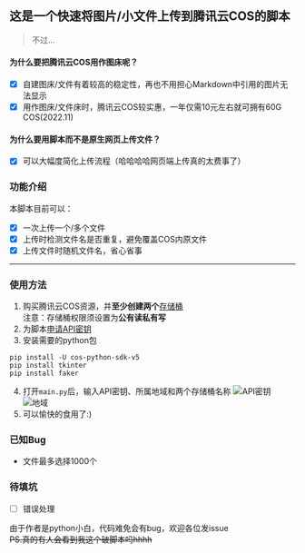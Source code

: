 ## 这是一个快速将图片/小文件上传到腾讯云COS的脚本
> 不过...
#### 为什么要把腾讯云COS用作图床呢？
- [x] 自建图床/文件有着较高的稳定性，再也不用担心Markdown中引用的图片无法显示
- [x] 用作图床/文件床时，腾讯云COS较实惠，一年仅需10元左右就可拥有60G COS(2022.11)
#### 为什么要用脚本而不是原生网页上传文件？
- [x] 可以大幅度简化上传流程（哈哈哈哈网页端上传真的太费事了）
### 功能介绍
本脚本目前可以：
- [x] 一次上传一个/多个文件
- [x] 上传时检测文件名是否重复，避免覆盖COS内原文件
- [x] 上传文件时随机文件名，省心省事
----
### 使用方法
1. 购买腾讯云COS资源，并**至少创建两个**[存储桶](https://console.cloud.tencent.com/cos/bucket)  
注意：存储桶权限须设置为**公有读私有写**
1. 为脚本[申请API密钥](https://console.cloud.tencent.com/cam/capi)
2. 安装需要的python包
 ```
pip install -U cos-python-sdk-v5
pip install tkinter
pip install faker
```
4. 打开`main.py`后，输入API密钥、所属地域和两个存储桶名称
![API密钥](https://pub-bj-pic-1314730533.cos.ap-beijing.myqcloud.com/ptlQAJZUUKCmxmzRRRKA.png)
![地域](https://pub-bj-pic-1314730533.cos.ap-beijing.myqcloud.com/JGnkeksyXhrbZJeuypxZ.png)
5. 可以愉快的食用了:)
### 已知Bug
- 文件最多选择1000个

### 待填坑
-[ ] 错误处理

由于作者是python小白，代码难免会有bug，欢迎各位发issue   
~~PS.真的有人会看到我这个破脚本吗hhhh~~